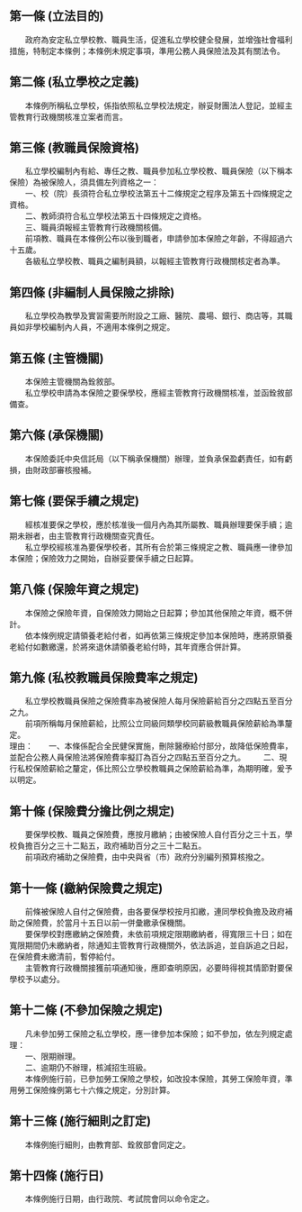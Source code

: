 第一條 (立法目的)
-----------------
　　政府為安定私立學校教、職員生活，促進私立學校健全發展，並增強社會福利措施，特制定本條例；本條例未規定事項，準用公務人員保險法及其有關法令。  


第二條 (私立學校之定義)
-----------------------
　　本條例所稱私立學校，係指依照私立學校法規定，辦妥財團法人登記，並經主管教育行政機關核准立案者而言。  


第三條 (教職員保險資格)
-----------------------
　　私立學校編制內有給、專任之教、職員參加私立學校教、職員保險（以下稱本保險）為被保險人，須具備左列資格之一：  
　　一、校（院）長須符合私立學校法第五十二條規定之程序及第五十四條規定之資格。  
　　二、教師須符合私立學校法第五十四條規定之資格。  
　　三、職員須報經主管教育行政機關核備。  
　　前項教、職員在本條例公布以後到職者，申請參加本保險之年齡，不得超過六十五歲。  
　　各級私立學校教、職員之編制員額，以報經主管教育行政機關核定者為準。  


第四條 (非編制人員保險之排除)
-----------------------------
　　私立學校為教學及實習需要所附設之工廠、醫院、農場、銀行、商店等，其職員如非學校編制內人員，不適用本條例之規定。  


第五條 (主管機關)
-----------------
　　本保險主管機關為銓敘部。  
　　私立學校申請為本保險之要保學校，應經主管教育行政機關核准，並函銓敘部備查。  


第六條 (承保機關)
-----------------
　　本保險委託中央信託局（以下稱承保機關）辦理，並負承保盈虧責任，如有虧損，由財政部審核撥補。  


第七條 (要保手續之規定)
-----------------------
　　經核准要保之學校，應於核准後一個月內為其所屬教、職員辦理要保手續；逾期未辦者，由主管教育行政機關查究責任。  
　　私立學校經核准為要保學校者，其所有合於第三條規定之教、職員應一律參加本保險；保險效力之開始，自辦妥要保手續之日起算。  


第八條 (保險年資之規定)
-----------------------
　　本保險之保險年資，自保險效力開始之日起算；參加其他保險之年資，概不併計。  
　　依本條例規定請領養老給付者，如再依第三條規定參加本保險時，應將原領養老給付如數繳還，於將來退休請領養老給付時，其年資應合併計算。  


第九條 (私校教職員保險費率之規定)
---------------------------------
　　私立學校教職員保險之保險費率為被保險人每月保險薪給百分之四點五至百分之九。  
　　前項所稱每月保險薪給，比照公立同級同類學校同薪級教職員保險薪給為準釐定。  
理由：　　一、本條係配合全民健保實施，刪除醫療給付部分，故降低保險費率，並配合公務人員保險法將保險費率擬訂為百分之四點五至百分之九。
　　二、現行私校保險薪給之釐定，係比照公立學校教職員之保險薪給為準，為期明確，爰予以明定。

第十條 (保險費分擔比例之規定)
-----------------------------
　　要保學校教、職員之保險費，應按月繳納；由被保險人自付百分之三十五，學校負擔百分之三十二點五，政府補助百分之三十二點五。  
　　前項政府補助之保險費，由中央與省（市）政府分別編列預算核撥之。  


第十一條 (繳納保險費之規定)
---------------------------
　　前條被保險人自付之保險費，由各要保學校按月扣繳，連同學校負擔及政府補助之保險費，於當月十五日以前一併彙繳承保機關。  
　　要保學校對應繳納之保險費，未依前項規定限期繳納者，得寬限三十日；如在寬限期間仍未繳納者，除通知主管教育行政機關外，依法訴追，並自訴追之日起，在保險費未繳清前，暫停給付。  
　　主管教育行政機關接獲前項通知後，應即查明原因，必要時得視其情節對要保學校予以處分。  


第十二條 (不參加保險之規定)
---------------------------
　　凡未參加勞工保險之私立學校，應一律參加本保險；如不參加，依左列規定處理：  
　　一、限期辦理。  
　　二、逾期仍不辦理，核減招生班級。  
　　本條例施行前，已參加勞工保險之學校，如改投本保險，其勞工保險年資，準用勞工保險條例第七十六條之規定，分別計算。  


第十三條 (施行細則之訂定)
-------------------------
　　本條例施行細則，由教育部、銓敘部會同定之。  


第十四條 (施行日)
-----------------
　　本條例施行日期，由行政院、考試院會同以命令定之。